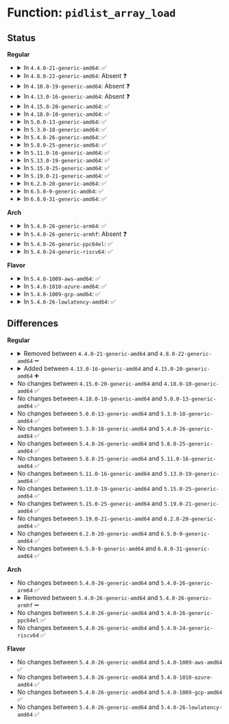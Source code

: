 # Function: <code>pidlist_array_load</code>

## Status
<b>Regular</b>
<ul>
<li>
<details>
<summary>In <code>4.4.0-21-generic-amd64</code>: ✅</summary>

```c
int pidlist_array_load(struct cgroup * cgrp, enum cgroup_filetype type, struct cgroup_pidlist * * lp)
```

```json
{
  "name": "pidlist_array_load",
  "collision_type": "Unique Static",
  "inline_type": "No",
  "funcs": [
    {
      "addr": 18446744071579994896,
      "name": "pidlist_array_load",
      "external": false,
      "loc": "kernel/cgroup.c:4422",
      "file": "kernel/cgroup.c",
      "inline": "seen, unknown",
      "caller_inline": [],
      "caller_func": [
        "kernel/cgroup.c:cgroup_pidlist_start"
      ]
    }
  ],
  "symbols": [
    {
      "addr": 18446744071579994896,
      "name": "pidlist_array_load",
      "section": ".text",
      "bind": "STB_LOCAL",
      "size": 855
    }
  ]
}
```
</details>
</li>
<li>
<details>
<summary>In <code>4.8.0-22-generic-amd64</code>: Absent ❓</summary>

```json
{
  "name": "pidlist_array_load",
  "collision_type": "Unique Static",
  "inline_type": "Full",
  "funcs": [
    {
      "addr": 18446744071580026802,
      "name": "pidlist_array_load",
      "external": false,
      "loc": "kernel/cgroup.c:4617",
      "file": "kernel/cgroup.c",
      "inline": "not declared, inlined",
      "caller_inline": [
        "kernel/cgroup.c:cgroup_pidlist_start"
      ],
      "caller_func": []
    }
  ],
  "symbols": []
}
```
</details>
</li>
<li>
<details>
<summary>In <code>4.10.0-19-generic-amd64</code>: Absent ❓</summary>

```json
{
  "name": "pidlist_array_load",
  "collision_type": "Unique Static",
  "inline_type": "Full",
  "funcs": [
    {
      "addr": 18446744071580060831,
      "name": "pidlist_array_load",
      "external": false,
      "loc": "kernel/cgroup.c:4630",
      "file": "kernel/cgroup.c",
      "inline": "not declared, inlined",
      "caller_inline": [
        "kernel/cgroup.c:cgroup_pidlist_start"
      ],
      "caller_func": []
    }
  ],
  "symbols": []
}
```
</details>
</li>
<li>
<details>
<summary>In <code>4.13.0-16-generic-amd64</code>: Absent ❓</summary>

```json
{
  "name": "pidlist_array_load",
  "collision_type": "Unique Static",
  "inline_type": "Full",
  "funcs": [
    {
      "addr": 18446744071580066365,
      "name": "pidlist_array_load",
      "external": false,
      "loc": "kernel/cgroup/cgroup-v1.c:353",
      "file": "kernel/cgroup/cgroup-v1.c",
      "inline": "not declared, inlined",
      "caller_inline": [
        "kernel/cgroup/cgroup-v1.c:cgroup_pidlist_start"
      ],
      "caller_func": []
    }
  ],
  "symbols": []
}
```
</details>
</li>
<li>
<details>
<summary>In <code>4.15.0-20-generic-amd64</code>: ✅</summary>

```c
int pidlist_array_load(struct cgroup * cgrp, enum cgroup_filetype type, struct cgroup_pidlist * * lp)
```

```json
{
  "name": "pidlist_array_load",
  "collision_type": "Unique Static",
  "inline_type": "No",
  "funcs": [
    {
      "addr": 18446744071580118800,
      "name": "pidlist_array_load",
      "external": false,
      "loc": "kernel/cgroup/cgroup-v1.c:358",
      "file": "kernel/cgroup/cgroup-v1.c",
      "inline": "seen, unknown",
      "caller_inline": [],
      "caller_func": [
        "kernel/cgroup/cgroup-v1.c:cgroup_pidlist_start"
      ]
    }
  ],
  "symbols": [
    {
      "addr": 18446744071580118800,
      "name": "pidlist_array_load",
      "section": ".text",
      "bind": "STB_LOCAL",
      "size": 633
    }
  ]
}
```
</details>
</li>
<li>
<details>
<summary>In <code>4.18.0-10-generic-amd64</code>: ✅</summary>

```c
int pidlist_array_load(struct cgroup * cgrp, enum cgroup_filetype type, struct cgroup_pidlist * * lp)
```

```json
{
  "name": "pidlist_array_load",
  "collision_type": "Unique Static",
  "inline_type": "No",
  "funcs": [
    {
      "addr": 18446744071580178160,
      "name": "pidlist_array_load",
      "external": false,
      "loc": "kernel/cgroup/cgroup-v1.c:358",
      "file": "kernel/cgroup/cgroup-v1.c",
      "inline": "seen, unknown",
      "caller_inline": [],
      "caller_func": [
        "kernel/cgroup/cgroup-v1.c:cgroup_pidlist_start"
      ]
    }
  ],
  "symbols": [
    {
      "addr": 18446744071580178160,
      "name": "pidlist_array_load",
      "section": ".text",
      "bind": "STB_LOCAL",
      "size": 671
    }
  ]
}
```
</details>
</li>
<li>
<details>
<summary>In <code>5.0.0-13-generic-amd64</code>: ✅</summary>

```c
int pidlist_array_load(struct cgroup * cgrp, enum cgroup_filetype type, struct cgroup_pidlist * * lp)
```

```json
{
  "name": "pidlist_array_load",
  "collision_type": "Unique Static",
  "inline_type": "No",
  "funcs": [
    {
      "addr": 18446744071580226224,
      "name": "pidlist_array_load",
      "external": false,
      "loc": "kernel/cgroup/cgroup-v1.c:361",
      "file": "kernel/cgroup/cgroup-v1.c",
      "inline": "seen, unknown",
      "caller_inline": [],
      "caller_func": [
        "kernel/cgroup/cgroup-v1.c:cgroup_pidlist_start"
      ]
    }
  ],
  "symbols": [
    {
      "addr": 18446744071580226224,
      "name": "pidlist_array_load",
      "section": ".text",
      "bind": "STB_LOCAL",
      "size": 671
    }
  ]
}
```
</details>
</li>
<li>
<details>
<summary>In <code>5.3.0-18-generic-amd64</code>: ✅</summary>

```c
int pidlist_array_load(struct cgroup * cgrp, enum cgroup_filetype type, struct cgroup_pidlist * * lp)
```

```json
{
  "name": "pidlist_array_load",
  "collision_type": "Unique Static",
  "inline_type": "No",
  "funcs": [
    {
      "addr": 18446744071580272000,
      "name": "pidlist_array_load",
      "external": false,
      "loc": "kernel/cgroup/cgroup-v1.c:349",
      "file": "kernel/cgroup/cgroup-v1.c",
      "inline": "seen, unknown",
      "caller_inline": [],
      "caller_func": [
        "kernel/cgroup/cgroup-v1.c:cgroup_pidlist_start"
      ]
    }
  ],
  "symbols": [
    {
      "addr": 18446744071580272000,
      "name": "pidlist_array_load",
      "section": ".text",
      "bind": "STB_LOCAL",
      "size": 668
    }
  ]
}
```
</details>
</li>
<li>
<details>
<summary>In <code>5.4.0-26-generic-amd64</code>: ✅</summary>

```c
int pidlist_array_load(struct cgroup * cgrp, enum cgroup_filetype type, struct cgroup_pidlist * * lp)
```

```json
{
  "name": "pidlist_array_load",
  "collision_type": "Unique Static",
  "inline_type": "No",
  "funcs": [
    {
      "addr": 18446744071580319056,
      "name": "pidlist_array_load",
      "external": false,
      "loc": "kernel/cgroup/cgroup-v1.c:330",
      "file": "kernel/cgroup/cgroup-v1.c",
      "inline": "seen, unknown",
      "caller_inline": [],
      "caller_func": [
        "kernel/cgroup/cgroup-v1.c:cgroup_pidlist_start"
      ]
    }
  ],
  "symbols": [
    {
      "addr": 18446744071580319056,
      "name": "pidlist_array_load",
      "section": ".text",
      "bind": "STB_LOCAL",
      "size": 632
    }
  ]
}
```
</details>
</li>
<li>
<details>
<summary>In <code>5.8.0-25-generic-amd64</code>: ✅</summary>

```c
int pidlist_array_load(struct cgroup * cgrp, enum cgroup_filetype type, struct cgroup_pidlist * * lp)
```

```json
{
  "name": "pidlist_array_load",
  "collision_type": "Unique Static",
  "inline_type": "No",
  "funcs": [
    {
      "addr": 18446744071580392272,
      "name": "pidlist_array_load",
      "external": false,
      "loc": "kernel/cgroup/cgroup-v1.c:325",
      "file": "kernel/cgroup/cgroup-v1.c",
      "inline": "seen, unknown",
      "caller_inline": [],
      "caller_func": [
        "kernel/cgroup/cgroup-v1.c:cgroup_pidlist_start"
      ]
    }
  ],
  "symbols": [
    {
      "addr": 18446744071580392272,
      "name": "pidlist_array_load",
      "section": ".text",
      "bind": "STB_LOCAL",
      "size": 425
    }
  ]
}
```
</details>
</li>
<li>
<details>
<summary>In <code>5.11.0-16-generic-amd64</code>: ✅</summary>

```c
int pidlist_array_load(struct cgroup * cgrp, enum cgroup_filetype type, struct cgroup_pidlist * * lp)
```

```json
{
  "name": "pidlist_array_load",
  "collision_type": "Unique Static",
  "inline_type": "No",
  "funcs": [
    {
      "addr": 18446744071580379328,
      "name": "pidlist_array_load",
      "external": false,
      "loc": "kernel/cgroup/cgroup-v1.c:325",
      "file": "kernel/cgroup/cgroup-v1.c",
      "inline": "seen, unknown",
      "caller_inline": [],
      "caller_func": [
        "kernel/cgroup/cgroup-v1.c:cgroup_pidlist_start"
      ]
    }
  ],
  "symbols": [
    {
      "addr": 18446744071580379328,
      "name": "pidlist_array_load",
      "section": ".text",
      "bind": "STB_LOCAL",
      "size": 425
    }
  ]
}
```
</details>
</li>
<li>
<details>
<summary>In <code>5.13.0-19-generic-amd64</code>: ✅</summary>

```c
int pidlist_array_load(struct cgroup * cgrp, enum cgroup_filetype type, struct cgroup_pidlist * * lp)
```

```json
{
  "name": "pidlist_array_load",
  "collision_type": "Unique Static",
  "inline_type": "No",
  "funcs": [
    {
      "addr": 18446744071580381904,
      "name": "pidlist_array_load",
      "external": false,
      "loc": "kernel/cgroup/cgroup-v1.c:325",
      "file": "kernel/cgroup/cgroup-v1.c",
      "inline": "seen, unknown",
      "caller_inline": [],
      "caller_func": [
        "kernel/cgroup/cgroup-v1.c:cgroup_pidlist_start"
      ]
    }
  ],
  "symbols": [
    {
      "addr": 18446744071580381904,
      "name": "pidlist_array_load",
      "section": ".text",
      "bind": "STB_LOCAL",
      "size": 797
    }
  ]
}
```
</details>
</li>
<li>
<details>
<summary>In <code>5.15.0-25-generic-amd64</code>: ✅</summary>

```c
int pidlist_array_load(struct cgroup * cgrp, enum cgroup_filetype type, struct cgroup_pidlist * * lp)
```

```json
{
  "name": "pidlist_array_load",
  "collision_type": "Unique Static",
  "inline_type": "No",
  "funcs": [
    {
      "addr": 18446744071580543552,
      "name": "pidlist_array_load",
      "external": false,
      "loc": "kernel/cgroup/cgroup-v1.c:329",
      "file": "kernel/cgroup/cgroup-v1.c",
      "inline": "seen, unknown",
      "caller_inline": [],
      "caller_func": [
        "kernel/cgroup/cgroup-v1.c:cgroup_pidlist_start"
      ]
    }
  ],
  "symbols": [
    {
      "addr": 18446744071580543552,
      "name": "pidlist_array_load",
      "section": ".text",
      "bind": "STB_LOCAL",
      "size": 797
    }
  ]
}
```
</details>
</li>
<li>
<details>
<summary>In <code>5.19.0-21-generic-amd64</code>: ✅</summary>

```c
int pidlist_array_load(struct cgroup * cgrp, enum cgroup_filetype type, struct cgroup_pidlist * * lp)
```

```json
{
  "name": "pidlist_array_load",
  "collision_type": "Unique Static",
  "inline_type": "No",
  "funcs": [
    {
      "addr": 18446744071580742112,
      "name": "pidlist_array_load",
      "external": false,
      "loc": "kernel/cgroup/cgroup-v1.c:326",
      "file": "kernel/cgroup/cgroup-v1.c",
      "inline": "seen, unknown",
      "caller_inline": [],
      "caller_func": [
        "kernel/cgroup/cgroup-v1.c:cgroup_pidlist_start"
      ]
    }
  ],
  "symbols": [
    {
      "addr": 18446744071580742112,
      "name": "pidlist_array_load",
      "section": ".text",
      "bind": "STB_LOCAL",
      "size": 781
    }
  ]
}
```
</details>
</li>
<li>
<details>
<summary>In <code>6.2.0-20-generic-amd64</code>: ✅</summary>

```c
int pidlist_array_load(struct cgroup * cgrp, enum cgroup_filetype type, struct cgroup_pidlist * * lp)
```

```json
{
  "name": "pidlist_array_load",
  "collision_type": "Unique Static",
  "inline_type": "No",
  "funcs": [
    {
      "addr": 18446744071581018992,
      "name": "pidlist_array_load",
      "external": false,
      "loc": "kernel/cgroup/cgroup-v1.c:326",
      "file": "kernel/cgroup/cgroup-v1.c",
      "inline": "seen, unknown",
      "caller_inline": [],
      "caller_func": [
        "kernel/cgroup/cgroup-v1.c:cgroup_pidlist_start"
      ]
    }
  ],
  "symbols": [
    {
      "addr": 18446744071581018992,
      "name": "pidlist_array_load",
      "section": ".text",
      "bind": "STB_LOCAL",
      "size": 781
    }
  ]
}
```
</details>
</li>
<li>
<details>
<summary>In <code>6.5.0-9-generic-amd64</code>: ✅</summary>

```c
int pidlist_array_load(struct cgroup * cgrp, enum cgroup_filetype type, struct cgroup_pidlist * * lp)
```

```json
{
  "name": "pidlist_array_load",
  "collision_type": "Unique Static",
  "inline_type": "No",
  "funcs": [
    {
      "addr": 18446744071581107328,
      "name": "pidlist_array_load",
      "external": false,
      "loc": "kernel/cgroup/cgroup-v1.c:326",
      "file": "kernel/cgroup/cgroup-v1.c",
      "inline": "seen, unknown",
      "caller_inline": [],
      "caller_func": [
        "kernel/cgroup/cgroup-v1.c:cgroup_pidlist_start"
      ]
    }
  ],
  "symbols": [
    {
      "addr": 18446744071581107328,
      "name": "pidlist_array_load",
      "section": ".text",
      "bind": "STB_LOCAL",
      "size": 781
    }
  ]
}
```
</details>
</li>
<li>
<details>
<summary>In <code>6.8.0-31-generic-amd64</code>: ✅</summary>

```c
int pidlist_array_load(struct cgroup * cgrp, enum cgroup_filetype type, struct cgroup_pidlist * * lp)
```

```json
{
  "name": "pidlist_array_load",
  "collision_type": "Unique Static",
  "inline_type": "No",
  "funcs": [
    {
      "addr": 18446744071581205120,
      "name": "pidlist_array_load",
      "external": false,
      "loc": "kernel/cgroup/cgroup-v1.c:326",
      "file": "kernel/cgroup/cgroup-v1.c",
      "inline": "seen, unknown",
      "caller_inline": [],
      "caller_func": [
        "kernel/cgroup/cgroup-v1.c:cgroup_pidlist_start"
      ]
    }
  ],
  "symbols": [
    {
      "addr": 18446744071581205120,
      "name": "pidlist_array_load",
      "section": ".text",
      "bind": "STB_LOCAL",
      "size": 792
    }
  ]
}
```
</details>
</li>
</ul>
<b>Arch</b>
<ul>
<li>
<details>
<summary>In <code>5.4.0-26-generic-arm64</code>: ✅</summary>

```c
int pidlist_array_load(struct cgroup * cgrp, enum cgroup_filetype type, struct cgroup_pidlist * * lp)
```

```json
{
  "name": "pidlist_array_load",
  "collision_type": "Unique Static",
  "inline_type": "No",
  "funcs": [
    {
      "addr": 18446603336491575392,
      "name": "pidlist_array_load",
      "external": false,
      "loc": "kernel/cgroup/cgroup-v1.c:330",
      "file": "kernel/cgroup/cgroup-v1.c",
      "inline": "seen, unknown",
      "caller_inline": [],
      "caller_func": [
        "kernel/cgroup/cgroup-v1.c:cgroup_pidlist_start"
      ]
    }
  ],
  "symbols": [
    {
      "addr": 18446603336491575392,
      "name": "pidlist_array_load",
      "section": ".text",
      "bind": "STB_LOCAL",
      "size": 640
    }
  ]
}
```
</details>
</li>
<li>
<details>
<summary>In <code>5.4.0-26-generic-armhf</code>: Absent ❓</summary>

```json
{
  "name": "pidlist_array_load",
  "collision_type": "Unique Static",
  "inline_type": "Full",
  "funcs": [
    {
      "addr": 3225539020,
      "name": "pidlist_array_load",
      "external": false,
      "loc": "kernel/cgroup/cgroup-v1.c:330",
      "file": "kernel/cgroup/cgroup-v1.c",
      "inline": "not declared, inlined",
      "caller_inline": [
        "kernel/cgroup/cgroup-v1.c:cgroup_pidlist_start"
      ],
      "caller_func": []
    }
  ],
  "symbols": []
}
```
</details>
</li>
<li>
<details>
<summary>In <code>5.4.0-26-generic-ppc64el</code>: ✅</summary>

```c
int pidlist_array_load(struct cgroup * cgrp, enum cgroup_filetype type, struct cgroup_pidlist * * lp)
```

```json
{
  "name": "pidlist_array_load",
  "collision_type": "Unique Static",
  "inline_type": "No",
  "funcs": [
    {
      "addr": 13835058055284558032,
      "name": "pidlist_array_load",
      "external": false,
      "loc": "kernel/cgroup/cgroup-v1.c:330",
      "file": "kernel/cgroup/cgroup-v1.c",
      "inline": "seen, unknown",
      "caller_inline": [],
      "caller_func": [
        "kernel/cgroup/cgroup-v1.c:cgroup_pidlist_start"
      ]
    }
  ],
  "symbols": [
    {
      "addr": 13835058055284558032,
      "name": "pidlist_array_load",
      "section": ".text",
      "bind": "STB_LOCAL",
      "size": 876
    }
  ]
}
```
</details>
</li>
<li>
<details>
<summary>In <code>5.4.0-24-generic-riscv64</code>: ✅</summary>

```c
int pidlist_array_load(struct cgroup * cgrp, enum cgroup_filetype type, struct cgroup_pidlist * * lp)
```

```json
{
  "name": "pidlist_array_load",
  "collision_type": "Unique Static",
  "inline_type": "No",
  "funcs": [
    {
      "addr": 18446743936271986232,
      "name": "pidlist_array_load",
      "external": false,
      "loc": "kernel/cgroup/cgroup-v1.c:330",
      "file": "kernel/cgroup/cgroup-v1.c",
      "inline": "seen, unknown",
      "caller_inline": [],
      "caller_func": [
        "kernel/cgroup/cgroup-v1.c:cgroup_pidlist_start"
      ]
    }
  ],
  "symbols": [
    {
      "addr": 18446743936271986232,
      "name": "pidlist_array_load",
      "section": ".text",
      "bind": "STB_LOCAL",
      "size": 512
    }
  ]
}
```
</details>
</li>
</ul>
<b>Flavor</b>
<ul>
<li>
<details>
<summary>In <code>5.4.0-1009-aws-amd64</code>: ✅</summary>

```c
int pidlist_array_load(struct cgroup * cgrp, enum cgroup_filetype type, struct cgroup_pidlist * * lp)
```

```json
{
  "name": "pidlist_array_load",
  "collision_type": "Unique Static",
  "inline_type": "No",
  "funcs": [
    {
      "addr": 18446744071580287856,
      "name": "pidlist_array_load",
      "external": false,
      "loc": "kernel/cgroup/cgroup-v1.c:330",
      "file": "kernel/cgroup/cgroup-v1.c",
      "inline": "seen, unknown",
      "caller_inline": [],
      "caller_func": [
        "kernel/cgroup/cgroup-v1.c:cgroup_pidlist_start"
      ]
    }
  ],
  "symbols": [
    {
      "addr": 18446744071580287856,
      "name": "pidlist_array_load",
      "section": ".text",
      "bind": "STB_LOCAL",
      "size": 632
    }
  ]
}
```
</details>
</li>
<li>
<details>
<summary>In <code>5.4.0-1010-azure-amd64</code>: ✅</summary>

```c
int pidlist_array_load(struct cgroup * cgrp, enum cgroup_filetype type, struct cgroup_pidlist * * lp)
```

```json
{
  "name": "pidlist_array_load",
  "collision_type": "Unique Static",
  "inline_type": "No",
  "funcs": [
    {
      "addr": 18446744071580235232,
      "name": "pidlist_array_load",
      "external": false,
      "loc": "kernel/cgroup/cgroup-v1.c:330",
      "file": "kernel/cgroup/cgroup-v1.c",
      "inline": "seen, unknown",
      "caller_inline": [],
      "caller_func": [
        "kernel/cgroup/cgroup-v1.c:cgroup_pidlist_start"
      ]
    }
  ],
  "symbols": [
    {
      "addr": 18446744071580235232,
      "name": "pidlist_array_load",
      "section": ".text",
      "bind": "STB_LOCAL",
      "size": 632
    }
  ]
}
```
</details>
</li>
<li>
<details>
<summary>In <code>5.4.0-1009-gcp-amd64</code>: ✅</summary>

```c
int pidlist_array_load(struct cgroup * cgrp, enum cgroup_filetype type, struct cgroup_pidlist * * lp)
```

```json
{
  "name": "pidlist_array_load",
  "collision_type": "Unique Static",
  "inline_type": "No",
  "funcs": [
    {
      "addr": 18446744071580279104,
      "name": "pidlist_array_load",
      "external": false,
      "loc": "kernel/cgroup/cgroup-v1.c:330",
      "file": "kernel/cgroup/cgroup-v1.c",
      "inline": "seen, unknown",
      "caller_inline": [],
      "caller_func": [
        "kernel/cgroup/cgroup-v1.c:cgroup_pidlist_start"
      ]
    }
  ],
  "symbols": [
    {
      "addr": 18446744071580279104,
      "name": "pidlist_array_load",
      "section": ".text",
      "bind": "STB_LOCAL",
      "size": 632
    }
  ]
}
```
</details>
</li>
<li>
<details>
<summary>In <code>5.4.0-26-lowlatency-amd64</code>: ✅</summary>

```c
int pidlist_array_load(struct cgroup * cgrp, enum cgroup_filetype type, struct cgroup_pidlist * * lp)
```

```json
{
  "name": "pidlist_array_load",
  "collision_type": "Unique Static",
  "inline_type": "No",
  "funcs": [
    {
      "addr": 18446744071580333424,
      "name": "pidlist_array_load",
      "external": false,
      "loc": "kernel/cgroup/cgroup-v1.c:330",
      "file": "kernel/cgroup/cgroup-v1.c",
      "inline": "seen, unknown",
      "caller_inline": [],
      "caller_func": [
        "kernel/cgroup/cgroup-v1.c:cgroup_pidlist_start"
      ]
    }
  ],
  "symbols": [
    {
      "addr": 18446744071580333424,
      "name": "pidlist_array_load",
      "section": ".text",
      "bind": "STB_LOCAL",
      "size": 632
    }
  ]
}
```
</details>
</li>
</ul>

## Differences
<b>Regular</b>
<ul>
<li>
<details>
<summary>Removed between <code>4.4.0-21-generic-amd64</code> and <code>4.8.0-22-generic-amd64</code> ➖</summary>

```c
int pidlist_array_load(struct cgroup * cgrp, enum cgroup_filetype type, struct cgroup_pidlist * * lp)
```
</details>
</li>
<li>
<details>
<summary>Added between <code>4.13.0-16-generic-amd64</code> and <code>4.15.0-20-generic-amd64</code> ➕</summary>

```c
int pidlist_array_load(struct cgroup * cgrp, enum cgroup_filetype type, struct cgroup_pidlist * * lp)
```
</details>
</li>
<li>
No changes between <code>4.15.0-20-generic-amd64</code> and <code>4.18.0-10-generic-amd64</code> ✅
</li>
<li>
No changes between <code>4.18.0-10-generic-amd64</code> and <code>5.0.0-13-generic-amd64</code> ✅
</li>
<li>
No changes between <code>5.0.0-13-generic-amd64</code> and <code>5.3.0-18-generic-amd64</code> ✅
</li>
<li>
No changes between <code>5.3.0-18-generic-amd64</code> and <code>5.4.0-26-generic-amd64</code> ✅
</li>
<li>
No changes between <code>5.4.0-26-generic-amd64</code> and <code>5.8.0-25-generic-amd64</code> ✅
</li>
<li>
No changes between <code>5.8.0-25-generic-amd64</code> and <code>5.11.0-16-generic-amd64</code> ✅
</li>
<li>
No changes between <code>5.11.0-16-generic-amd64</code> and <code>5.13.0-19-generic-amd64</code> ✅
</li>
<li>
No changes between <code>5.13.0-19-generic-amd64</code> and <code>5.15.0-25-generic-amd64</code> ✅
</li>
<li>
No changes between <code>5.15.0-25-generic-amd64</code> and <code>5.19.0-21-generic-amd64</code> ✅
</li>
<li>
No changes between <code>5.19.0-21-generic-amd64</code> and <code>6.2.0-20-generic-amd64</code> ✅
</li>
<li>
No changes between <code>6.2.0-20-generic-amd64</code> and <code>6.5.0-9-generic-amd64</code> ✅
</li>
<li>
No changes between <code>6.5.0-9-generic-amd64</code> and <code>6.8.0-31-generic-amd64</code> ✅
</li>
</ul>
<b>Arch</b>
<ul>
<li>
No changes between <code>5.4.0-26-generic-amd64</code> and <code>5.4.0-26-generic-arm64</code> ✅
</li>
<li>
<details>
<summary>Removed between <code>5.4.0-26-generic-amd64</code> and <code>5.4.0-26-generic-armhf</code> ➖</summary>

```c
int pidlist_array_load(struct cgroup * cgrp, enum cgroup_filetype type, struct cgroup_pidlist * * lp)
```
</details>
</li>
<li>
No changes between <code>5.4.0-26-generic-amd64</code> and <code>5.4.0-26-generic-ppc64el</code> ✅
</li>
<li>
No changes between <code>5.4.0-26-generic-amd64</code> and <code>5.4.0-24-generic-riscv64</code> ✅
</li>
</ul>
<b>Flavor</b>
<ul>
<li>
No changes between <code>5.4.0-26-generic-amd64</code> and <code>5.4.0-1009-aws-amd64</code> ✅
</li>
<li>
No changes between <code>5.4.0-26-generic-amd64</code> and <code>5.4.0-1010-azure-amd64</code> ✅
</li>
<li>
No changes between <code>5.4.0-26-generic-amd64</code> and <code>5.4.0-1009-gcp-amd64</code> ✅
</li>
<li>
No changes between <code>5.4.0-26-generic-amd64</code> and <code>5.4.0-26-lowlatency-amd64</code> ✅
</li>
</ul>

